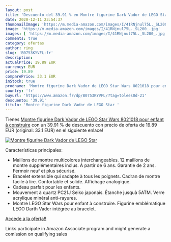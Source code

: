 ```yaml
---
layout: post
title: 'Descuento del 39.91 % en Montre figurine Dark Vador de LEGO Star '
date: 2020-12-11 23:54:37
thumbnailImage: 'https://m.media-amazon.com/images/I/41RNjnul75L._SL200_.jpg'
image: 'https://m.media-amazon.com/images/I/41RNjnul75L._SL200_.jpg'
images: [ 'https://m.media-amazon.com/images/I/41RNjnul75L._SL200_.jpg' ]
comments: true
category: ofertas
author: ring
slug: 'B0753KYVFL-fr'
description:
actualPrice: 19.89 EUR
currency: EUR
price: 19.89
comparePrice: 33.1 EUR
inStock: true
prodname: 'Montre figurine Dark Vador de LEGO Star Wars 8021018 pour enfant à construire'
country: 'fr'
buyurl: 'https://www.amazon.fr/dp/B0753KYVFL/?tag=tolees0d-21'
descuento: '39.91'
titulo: 'Montre figurine Dark Vador de LEGO Star '
---
```


Tienes [Montre figurine Dark Vador de LEGO Star Wars 8021018 pour enfant à construire](https://www.amazon.fr/dp/B0753KYVFL/?tag=tolees0d-21) con un 39.91 % de descuento con precio de oferta de 19.89 EUR (original: 33.1 EUR) en el siguiente enlace!

[![Montre figurine Dark Vador de LEGO Star ](https://m.media-amazon.com/images/I/41RNjnul75L._SL200_.jpg)](https://www.amazon.fr/dp/B0753KYVFL/?tag=tolees0d-21)

Características principales:

- Maillons de montre multicolores interchangeables. 12 maillons de montre supplémentaires inclus. À partir de 6 ans. Garantie de 2 ans. Fermoir neuf et plus sécurisé.
- Bracelet extensible qui sadapte à tous les poignets. Cadran de montre facile à lire. Confortable et solide. Affichage analogique.
- Cadeau parfait pour les enfants.
- Mouvement à quartz PC21J Seiko japonais. Étanche jusquà 5ATM. Verre acrylique minéral anti-rayures.
- Montre LEGO Star Wars pour enfant à construire. Figurine emblématique LEGO Darth Vader intégrée au bracelet.

[Accede a la oferta!!](https://www.amazon.fr/dp/B0753KYVFL/?tag=tolees0d-21)

Links participate in Amazon Associate program and might generate a comission on qualifying sales


